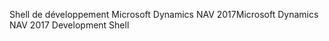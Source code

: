 <span data-ttu-id="f477e-101">Shell de développement Microsoft Dynamics NAV 2017</span><span class="sxs-lookup"><span data-stu-id="f477e-101">Microsoft Dynamics NAV 2017 Development Shell</span></span>